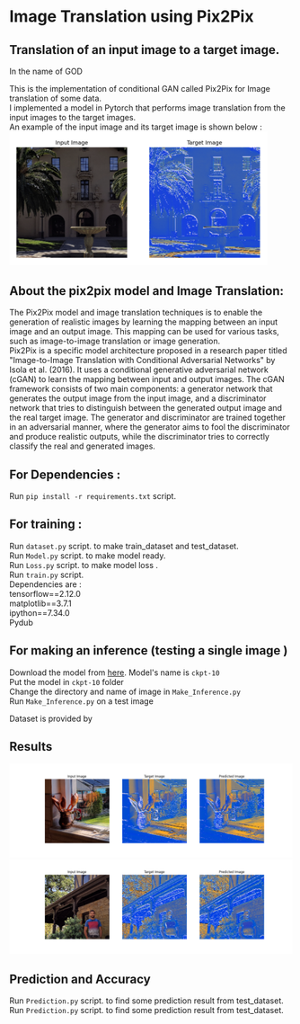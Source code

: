 # Image Translation using Pix2Pix
## Translation of an input image to a target image.

In the name of GOD </br>

This is the implementation of conditional GAN called Pix2Pix for Image translation of some data. </br>
I implemented a model in Pytorch that performs image translation from the input images to the target images. </br>
An example of the input image and its target image is shown below : </br>
<img width="459" alt="image" src="https://github.com/afshari-maryam/Image-Translation-Pix2Pix/blob/main/Example_pair_2.png">
## About the pix2pix model and Image Translation: 
The Pix2Pix model and image translation techniques is to enable the generation of realistic images by learning the mapping between an input image and an output image. This mapping can be used for various tasks, such as image-to-image translation or image generation.</br>
Pix2Pix is a specific model architecture proposed in a research paper titled "Image-to-Image Translation with Conditional Adversarial Networks" by Isola et al. (2016). It uses a conditional generative adversarial network (cGAN) to learn the mapping between input and output images. The cGAN framework consists of two main components: a generator network that generates the output image from the input image, and a discriminator network that tries to distinguish between the generated output image and the real target image. The generator and discriminator are trained together in an adversarial manner, where the generator aims to fool the discriminator and produce realistic outputs, while the discriminator tries to correctly classify the real and generated images.</br>


## For Dependencies : 
Run  ``` pip install -r requirements.txt ``` script. <br /> 

## For training : 
Run  ``` dataset.py ``` script. to make train_dataset and test_dataset. <br /> 
Run  ``` Model.py ``` script. to make model ready. <br /> 
Run  ``` Loss.py ``` script. to make model loss . <br /> 
Run  ``` train.py ``` script. <br /> 
Dependencies are : <br />
tensorflow==2.12.0 <br />
matplotlib==3.7.1 <br />
ipython==7.34.0 <br />
Pydub <br />

## For making an inference (testing a single image )
Download the model from [here](https://tuni-my.sharepoint.com/:u:/g/personal/sheyda_ghanbaralizadehbahnemiri_tuni_fi/EefhTnBnXmlPgWGjU9seFfkBArrboa-Zocw9v7xqPnRsAQ?e=WNf0AO). 
Model's name is ``` ckpt-10 ``` <br />
Put the model in ``` ckpt-10 ``` folder<br />
Change the directory and name of image in ``` Make_Inference.py ```<br />
Run  ``` Make_Inference.py ``` on a test image<br />

Dataset is provided by 

## Results
![image](https://github.com/afshari-maryam/Image-Translation-Pix2Pix/blob/main/pred_results/run%3A%203.png)
![image](https://github.com/afshari-maryam/Image-Translation-Pix2Pix/blob/main/pred_results/run%3A%205.png)

## Prediction and Accuracy 
Run  ``` Prediction.py ``` script. to find some prediction result from test_dataset. <br /> 
Run  ``` Prediction.py ``` script. to find some prediction result from test_dataset. <br /> 
